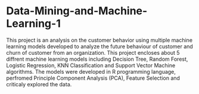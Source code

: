 # Data-Mining-and-Machine-Learning-1
This project is an analysis on the customer behavior using multiple machine learning models developed to analyze the future behaviour of customer and churn of customer from an organization. This project encloses about 5 diffrent machine learning models including Decision Tree, Random Forest, Logistic Regression, KNN Classification and Support Vector Machine algorithms. The models were developed in R programming language, perfromed Principle Component Analysis (PCA), Feature Selection and criticaly explored the data. 

